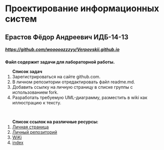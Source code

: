 # Проектирование информационных систем
## Ерастов Фёдор Андреевич ИДБ-14-13
##### https://github.com/wooooozzzyy/Verpovskii.github.io
**Файл содержит задачи для лабораторной работы.**<br>
<ol><strong>Список задач</strong><br>   
<li>Зарегистрироваться на сайте github.com.<br>
<li>В личном репозитории отредактировать файл readme.md.<br>
<li>Добавить ссылку на личную страницу в списке группы с использованием fork.<br>
<li>Разработать требуемую UML-диаграмму, разместить в wiki как иллюстрацию к тексту.</ol><br>
<ol><strong>Список ссылок на различные ресурсы:</strong><br>
<li><a href="https://github.com/wooooozzzyy">Личная страница</a><br>
<li><a href="https://github.com/wooooozzzyy/Verpovskii.github.io">Личный репозиторий</a><br>
<li><a href="https://github.com/sofiazakharova/SofiaZakharova.github.io/wiki">WiKi</a><br>
<li><a href="https://Verpovskii.github.io ">index</a></ol><br>
